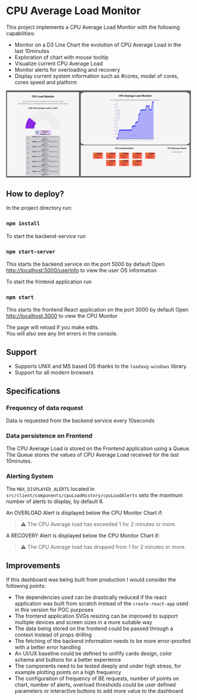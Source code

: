 # CPU Average Load Monitor

This project implements a CPU Average Load Monitor with the following capabilities:

- Monitor on a D3 Line Chart the evolution of CPU Average Load in the last 10minutes
- Exploration of chart with mouse tooltip
- Visualize current CPU Average Load
- Monitor alerts for overloading and recovery
- Display current system information such as #cores, model of cores, cores speed and platform

<img src='./public/demo-monitor.PNG'>

## How to deploy?

In the project directory run:

### `npm install`

To start the backend-service run

### `npm start-server`

This starts the backend service on the port 5000 by default
Open [http://localhost:5000/userInfo](http://localhost:5000/userInfo) to view the user OS information

To start the frintend application run

### `npm start`

This starts the frontend React application on the port 3000 by default
Open [http://localhost:3000](http://localhost:3000) to view the CPU Monitor

The page will reload if you make edits.\
You will also see any lint errors in the console.

## Support
- Supports UNIX and MS based OS thanks to the `loadavg-windows` library.
- Support for all modern browsers

## Specifications
### Frequency of data request
Data is requested from the backend service every 10seconds

### Data persistence on Frontend
The CPU Average Load is stored on the Frontend application using a Queue. The Queue stores the values of CPU Average Load received for the last 10minutes.

### Alerting System
The `MAX_DISPLAYED_ALERTS` located in `src/client/components/cpuLoadHistory/cpuLoadAlerts` sets the maximum number of alerts to display, by default 8.

An OVERLOAD Alert is displayed below the CPU Monitor Chart if:
> :warning: The CPU Average load has exceeded 1 for 2 minutes or more.

A RECOVERY Alert is displayed below the CPU Monitor Chart if:
> :warning: The CPU Average load has dropped from 1 for 2 minutes or more.

## Improvements
If this dashboard was being built from production I would consider the following points:

- The dependencies used can be drastically reduced if the react application was built from scratch instead of the `create-react-app` used in this version for POC purposes
- The frontend application SVGs resizing can be improved to support multiple devices and screen sizes in a more suitable way
- The data being stored on the frontend could be passed through a context instead of props drilling
- The fetching of the backend information needs to be more error-proofed with a better error handling
- An UI/UX baseline could be defined to unifify cards design, color schema and buttons for a better experience
- The components need to be tested deeply and under high stress, for example plotting points on a high frequency
- The configuration of frequency of BE requests, number of points on chart, number of alerts, overload thresholds could be user defined parameters or interactive buttons to add more value to the dashboard


